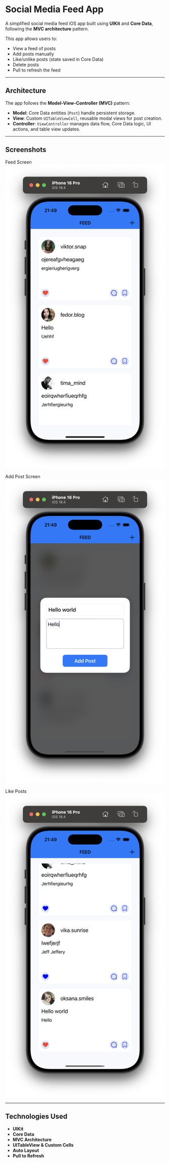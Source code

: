 # Social Media Feed App

A simplified social media feed iOS app built using **UIKit** and **Core Data**, following the **MVC architecture** pattern.

This app allows users to:
- View a feed of posts
- Add posts manually
- Like/unlike posts (state saved in Core Data)
- Delete posts
- Pull to refresh the feed

---

##  Architecture

The app follows the **Model-View-Controller (MVC)** pattern:

- **Model**: Core Data entities (`Post`) handle persistent storage.
- **View**: Custom `UITableViewCell`, reusable modal views for post creation.
- **Controller**: `ViewController` manages data flow, Core Data logic, UI actions, and table view updates.

---

## Screenshots
Feed Screen 
![Feed](screenshots/feed3.png)

Add Post Screen
![Feed](screenshots/feed1.png)

Like Posts
![Feed](screenshots/feed.png)


---

## Technologies Used

- **UIKit**
- **Core Data**
- **MVC Architecture**
- **UITableView & Custom Cells**
- **Auto Layout**
- **Pull to Refresh**


